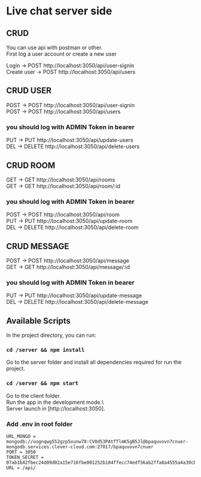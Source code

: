 # Live chat server side 

## CRUD

You can use api with postman or other.  
First log a user account or create a new user

Login -> POST http://localhost:3050/api/user-signin  
Create user -> POST http://localhost:3050/api/users

## CRUD USER

POST -> POST http://localhost:3050/api/user-signin  
POST -> POST http://localhost:3050/api/users

### you should log with ADMIN Token in bearer

PUT -> PUT http://localhost:3050/api/update-users  
DEL -> DELETE http://localhost:3050/api/delete-users

## CRUD ROOM

GET -> GET http://localhost:3050/api/rooms  
GET -> GET http://localhost:3050/api/room/:id

### you should log with ADMIN Token in bearer

POST -> POST http://localhost:3050/api/room  
PUT -> PUT http://localhost:3050/api/update-room  
DEL -> DELETE http://localhost:3050/api/delete-room

## CRUD MESSAGE

POST -> POST http://localhost:3050/api/message  
GET -> GET http://localhost:3050/api/message/:id

### you should log with ADMIN Token in bearer

PUT -> PUT http://localhost:3050/api/update-message  
DEL -> DELETE http://localhost:3050/api/delete-message

## Available Scripts

In the project directory, you can run:

### `cd /server && npm install`

Go to the server folder and install all dependencies required for run the project.

### `cd /server && npm start`

Go to the client folder.  
Run the app in the development mode.\  
Server launch in [http://localhost:3050].

### Add .env in root folder

```
URL_MONGO = mongodb://uognqwg552gzp5xunw78:CV0dS3PAtfTlmK5gB5Jl@bpaquvovn7cnuer-mongodb.services.clever-cloud.com:27017/bpaquvovn7cnuer
PORT = 3050
TOKEN_SECRET = 07ab1b42fbec24d09d02a15e716fbe001252b184ffecc74edf56ab2ffa8a4555a4a39cb33267cc5a3762892768ddc083ea4618f55345455ef0450efcacd27138
URL = /api/
```
